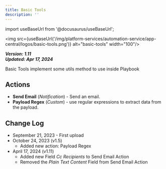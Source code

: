 ```yaml
---
title: Basic Tools
description: ''
---
```

import useBaseUrl from '@docusaurus/useBaseUrl';

<img src={useBaseUrl('/img/platform-services/automation-service/app-central/logos/basic-tools.png')} alt="basic-tools" width="100"/>

***Version: 1.11  
Updated: Apr 17, 2024***

Basic Tools implement some utils method to use inside Playbook

## Actions

* **Send Email** (*Notification*) - Send an email.
* **Payload Regex** (*Custom*) - use regular expressions to extract data from the payload.

## Change Log

* September 21, 2023 - First upload
* October 24, 2023 (v1.5)
    + Added new action: Payload Regex
* April 17, 2024 (v1.11)
    + Added new Field *Cc Recipients* to Send Email Action 
    + Removed the *Plain Text Content* Field from Send Email Action
